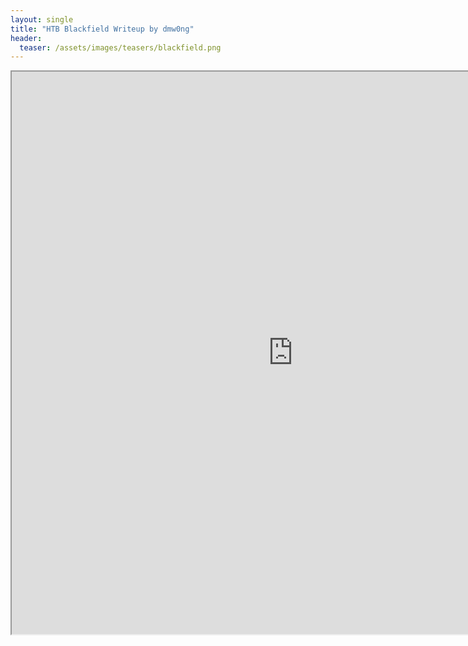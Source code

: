 ```yaml
---
layout: single
title: "HTB Blackfield Writeup by dmw0ng"
header:
  teaser: /assets/images/teasers/blackfield.png
---
```



<iframe height="900" src="https://drive.google.com/viewerng/viewer?embedded=true&amp;url=https://birdsarentrealctf.dev/content/dmw0ng/blackfield/Hack_The_Box_-_Blackfield.pdf" width="900"></iframe>
